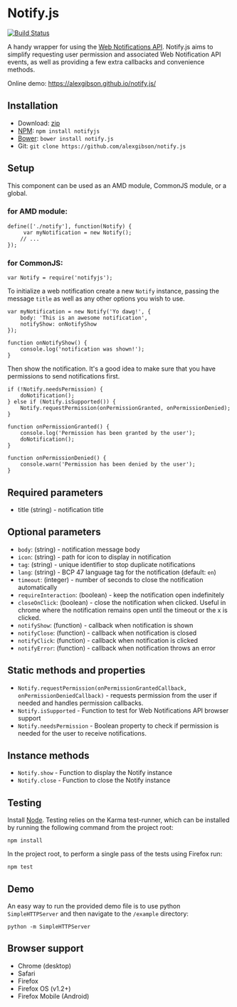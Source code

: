 Notify.js
=========

[![Build Status](https://travis-ci.org/alexgibson/notify.js.png?branch=master)](https://travis-ci.org/alexgibson/notify.js)

A handy wrapper for using the [Web Notifications API](http://www.w3.org/TR/notifications/). Notify.js aims to simplify requesting user permission and associated Web Notification API events, as well as providing a few extra callbacks and convenience methods.

Online demo: https://alexgibson.github.io/notify.js/

Installation
---------------------------------------

* Download: [zip](https://github.com/alexgibson/notify.js/zipball/master)
* [NPM](https://www.npmjs.org/): `npm install notifyjs`
* [Bower](https://github.com/twitter/bower/): `bower install notify.js`
* Git: `git clone https://github.com/alexgibson/notify.js`

Setup
---------

This component can be used as an AMD module, CommonJS module, or a global.

### for AMD module:
```
define(['./notify'], function(Notify) {
     var myNotification = new Notify();
    // ...
});
```

### for CommonJS:
```
var Notify = require('notifyjs');
```

To initialize a web notification create a new `Notify` instance, passing the message `title` as well as any other options you wish to use.

```
var myNotification = new Notify('Yo dawg!', {
	body: 'This is an awesome notification',
	notifyShow: onNotifyShow
});

function onNotifyShow() {
	console.log('notification was shown!');
}
```

Then show the notification.  It's a good idea to make sure that you have permissions to send notifications first.

```
if (!Notify.needsPermission) {
    doNotification();
} else if (Notify.isSupported()) {
    Notify.requestPermission(onPermissionGranted, onPermissionDenied);
}

function onPermissionGranted() {
	console.log('Permission has been granted by the user');
	doNotification();
}

function onPermissionDenied() {
	console.warn('Permission has been denied by the user');
}
```

Required parameters
-------------------

* title (string) - notification title

Optional parameters
-------------------

* `body`: (string) - notification message body
* `icon`: (string) - path for icon to display in notification
* `tag`: (string) - unique identifier to stop duplicate notifications
* `lang`: (string) - BCP 47 language tag for the notification (default: `en`)
* `timeout`: (integer) - number of seconds to close the notification automatically
* `requireInteraction`: (boolean) - keep the notification open indefinitely
* `closeOnClick`: (boolean) - close the notification when clicked. Useful in chrome where the notification remains open until the timeout or the x is clicked.
* `notifyShow`: (function) - callback when notification is shown
* `notifyClose`: (function) - callback when notification is closed
* `notifyClick`: (function) - callback when notification is clicked
* `notifyError`: (function) - callback when notification throws an error

Static methods and properties
-----------------------------

* `Notify.requestPermission(onPermissionGrantedCallback, onPermissionDeniedCallback)` - requests permission from the user if needed and handles permission callbacks.
* `Notify.isSupported` - Function to test for Web Notifications API browser support
* `Notify.needsPermission` - Boolean property to check if permission is needed for the user to receive notifications.

Instance methods
-----------------------------
* `Notify.show` - Function to display the Notify instance
* `Notify.close` - Function to close the Notify instance

Testing
-------

Install [Node](http://nodejs.org). Testing relies on the Karma test-runner, which can be installed by running the following command from the project root:

```
npm install
```

In the project root, to perform a single pass of the tests using Firefox run:

```
npm test
```

Demo
----

An easy way to run the provided demo file is to use python `SimpleHTTPServer` and then navigate to the `/example` directory:

```
python -m SimpleHTTPServer
```

Browser support
---------------------------------------

- Chrome (desktop)
- Safari
- Firefox
- Firefox OS (v1.2+)
- Firefox Mobile (Android)

